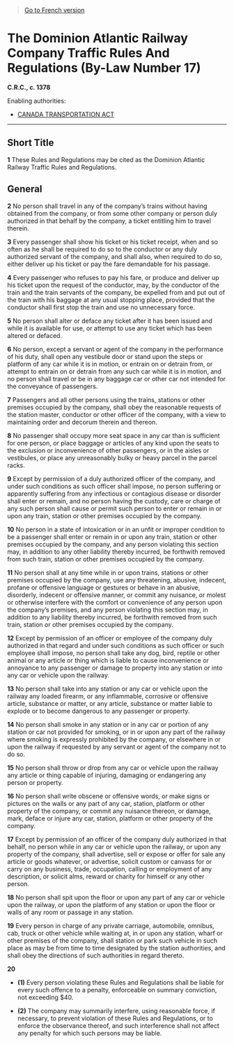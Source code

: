 > [Go to French version](/fr/Règlements/Codification%20des%20règlements%20du%20Canada/1301-1400/C.R.C.,%20ch.%201378.md)

# The Dominion Atlantic Railway Company Traffic Rules And Regulations (By-Law Number 17)

**C.R.C., c. 1378**

Enabling authorities: 
- [CANADA TRANSPORTATION ACT](/en/Acts/Statutes%20of%20Canada/1996/c.%2010.md)

----------



## Short Title


**1** These Rules and Regulations may be cited as the Dominion Atlantic Railway Traffic Rules and Regulations.




## General


**2** No person shall travel in any of the company’s trains without having obtained from the company, or from some other company or person duly authorized in that behalf by the company, a ticket entitling him to travel therein.



**3** Every passenger shall show his ticket or his ticket receipt, when and so often as he shall be required to do so to the conductor or any duly authorized servant of the company, and shall also, when required to do so, either deliver up his ticket or pay the fare demandable for his passage.



**4** Every passenger who refuses to pay his fare, or produce and deliver up his ticket upon the request of the conductor, may, by the conductor of the train and the train servants of the company, be expelled from and put out of the train with his baggage at any usual stopping place, provided that the conductor shall first stop the train and use no unnecessary force.



**5** No person shall alter or deface any ticket after it has been issued and while it is available for use, or attempt to use any ticket which has been altered or defaced.



**6** No person, except a servant or agent of the company in the performance of his duty, shall open any vestibule door or stand upon the steps or platform of any car while it is in motion, or entrain on or detrain from, or attempt to entrain on or detrain from any such car while it is in motion, and no person shall travel or be in any baggage car or other car not intended for the conveyance of passengers.



**7** Passengers and all other persons using the trains, stations or other premises occupied by the company, shall obey the reasonable requests of the station master, conductor or other officer of the company, with a view to maintaining order and decorum therein and thereon.



**8** No passenger shall occupy more seat space in any car than is sufficient for one person, or place baggage or articles of any kind upon the seats to the exclusion or inconvenience of other passengers, or in the aisles or vestibules, or place any unreasonably bulky or heavy parcel in the parcel racks.



**9** Except by permission of a duly authorized officer of the company, and under such conditions as such officer shall impose, no person suffering or apparently suffering from any infectious or contagious disease or disorder shall enter or remain, and no person having the custody, care or charge of any such person shall cause or permit such person to enter or remain in or upon any train, station or other premises occupied by the company.



**10** No person in a state of intoxication or in an unfit or improper condition to be a passenger shall enter or remain in or upon any train, station or other premises occupied by the company, and any person violating this section may, in addition to any other liability thereby incurred, be forthwith removed from such train, station or other premises occupied by the company.



**11** No person shall at any time while in or upon trains, stations or other premises occupied by the company, use any threatening, abusive, indecent, profane or offensive language or gestures or behave in an abusive, disorderly, indecent or offensive manner, or commit any nuisance, or molest or otherwise interfere with the comfort or convenience of any person upon the company’s premises, and any person violating this section may, in addition to any liability thereby incurred, be forthwith removed from such train, station or other premises occupied by the company.



**12** Except by permission of an officer or employee of the company duly authorized in that regard and under such conditions as such officer or such employee shall impose, no person shall take any dog, bird, reptile or other animal or any article or thing which is liable to cause inconvenience or annoyance to any passenger or damage to property into any station or into any car or vehicle upon the railway.



**13** No person shall take into any station or any car or vehicle upon the railway any loaded firearm, or any inflammable, corrosive or offensive article, substance or matter, or any article, substance or matter liable to explode or to become dangerous to any passenger or property.



**14** No person shall smoke in any station or in any car or portion of any station or car not provided for smoking, or in or upon any part of the railway where smoking is expressly prohibited by the company, or elsewhere in or upon the railway if requested by any servant or agent of the company not to do so.



**15** No person shall throw or drop from any car or vehicle upon the railway any article or thing capable of injuring, damaging or endangering any person or property.



**16** No person shall write obscene or offensive words, or make signs or pictures on the walls or any part of any car, station, platform or other property of the company, or commit any nuisance thereon, or damage, mark, deface or injure any car, station, platform or other property of the company.



**17** Except by permission of an officer of the company duly authorized in that behalf, no person while in any car or vehicle upon the railway, or upon any property of the company, shall advertise, sell or expose or offer for sale any article or goods whatever, or advertise, solicit custom or canvass for or carry on any business, trade, occupation, calling or employment of any description, or solicit alms, reward or charity for himself or any other person.



**18** No person shall spit upon the floor or upon any part of any car or vehicle upon the railway, or upon the platform of any station or upon the floor or walls of any room or passage in any station.



**19** Every person in charge of any private carriage, automobile, omnibus, cab, truck or other vehicle while waiting at, in or upon any station, wharf or other premises of the company, shall station or park such vehicle in such place as may be from time to time designated by the station authorities, and shall obey the directions of such authorities in regard thereto.



**20** 

- **(1)** Every person violating these Rules and Regulations shall be liable for every such offence to a penalty, enforceable on summary conviction, not exceeding $40.

- **(2)** The company may summarily interfere, using reasonable force, if necessary, to prevent violation of these Rules and Regulations, or to enforce the observance thereof, and such interference shall not affect any penalty for which such persons may be liable.



